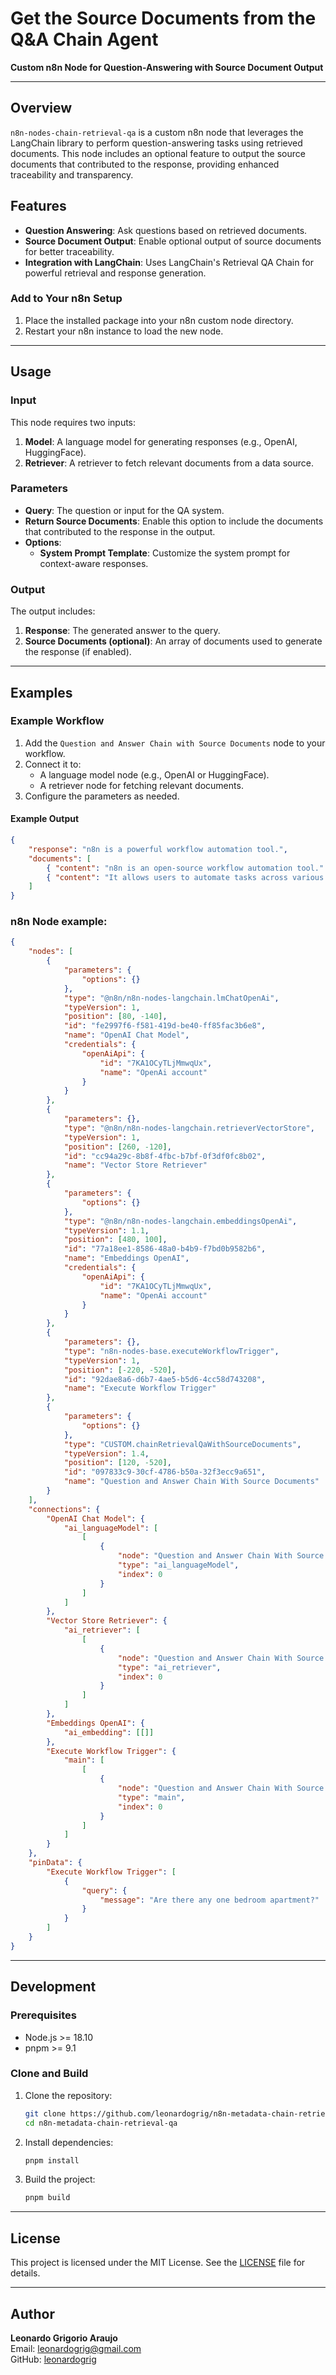 # Get the Source Documents from the Q&A Chain Agent

**Custom n8n Node for Question-Answering with Source Document Output**

---

## Overview

`n8n-nodes-chain-retrieval-qa` is a custom n8n node that leverages the LangChain library to perform question-answering tasks using retrieved documents. This node includes an optional feature to output the source documents that contributed to the response, providing enhanced traceability and transparency.

## Features

- **Question Answering**: Ask questions based on retrieved documents.
- **Source Document Output**: Enable optional output of source documents for better traceability.
- **Integration with LangChain**: Uses LangChain's Retrieval QA Chain for powerful retrieval and response generation.

### Add to Your n8n Setup

1. Place the installed package into your n8n custom node directory.
2. Restart your n8n instance to load the new node.

---

## Usage

### Input

This node requires two inputs:

1. **Model**: A language model for generating responses (e.g., OpenAI, HuggingFace).
2. **Retriever**: A retriever to fetch relevant documents from a data source.

### Parameters

- **Query**: The question or input for the QA system.
- **Return Source Documents**: Enable this option to include the documents that contributed to the response in the output.
- **Options**:
  - **System Prompt Template**: Customize the system prompt for context-aware responses.

### Output

The output includes:

1. **Response**: The generated answer to the query.
2. **Source Documents (optional)**: An array of documents used to generate the response (if enabled).

---

## Examples

### Example Workflow

1. Add the `Question and Answer Chain with Source Documents` node to your workflow.
2. Connect it to:
   - A language model node (e.g., OpenAI or HuggingFace).
   - A retriever node for fetching relevant documents.
3. Configure the parameters as needed.

#### Example Output

```json
{
	"response": "n8n is a powerful workflow automation tool.",
	"documents": [
		{ "content": "n8n is an open-source workflow automation tool." },
		{ "content": "It allows users to automate tasks across various services." }
	]
}
```

### n8n Node example:

```json
{
	"nodes": [
		{
			"parameters": {
				"options": {}
			},
			"type": "@n8n/n8n-nodes-langchain.lmChatOpenAi",
			"typeVersion": 1,
			"position": [80, -140],
			"id": "fe2997f6-f581-419d-be40-ff85fac3b6e8",
			"name": "OpenAI Chat Model",
			"credentials": {
				"openAiApi": {
					"id": "7KA1OCyTLjMmwqUx",
					"name": "OpenAi account"
				}
			}
		},
		{
			"parameters": {},
			"type": "@n8n/n8n-nodes-langchain.retrieverVectorStore",
			"typeVersion": 1,
			"position": [260, -120],
			"id": "cc94a29c-8b8f-4fbc-b7bf-0f3df0fc8b02",
			"name": "Vector Store Retriever"
		},
		{
			"parameters": {
				"options": {}
			},
			"type": "@n8n/n8n-nodes-langchain.embeddingsOpenAi",
			"typeVersion": 1.1,
			"position": [480, 100],
			"id": "77a18ee1-8586-48a0-b4b9-f7bd0b9582b6",
			"name": "Embeddings OpenAI",
			"credentials": {
				"openAiApi": {
					"id": "7KA1OCyTLjMmwqUx",
					"name": "OpenAi account"
				}
			}
		},
		{
			"parameters": {},
			"type": "n8n-nodes-base.executeWorkflowTrigger",
			"typeVersion": 1,
			"position": [-220, -520],
			"id": "92dae8a6-d6b7-4ae5-b5d6-4cc58d743208",
			"name": "Execute Workflow Trigger"
		},
		{
			"parameters": {
				"options": {}
			},
			"type": "CUSTOM.chainRetrievalQaWithSourceDocuments",
			"typeVersion": 1.4,
			"position": [120, -520],
			"id": "097833c9-30cf-4786-b50a-32f3ecc9a651",
			"name": "Question and Answer Chain With Source Documents"
		}
	],
	"connections": {
		"OpenAI Chat Model": {
			"ai_languageModel": [
				[
					{
						"node": "Question and Answer Chain With Source Documents",
						"type": "ai_languageModel",
						"index": 0
					}
				]
			]
		},
		"Vector Store Retriever": {
			"ai_retriever": [
				[
					{
						"node": "Question and Answer Chain With Source Documents",
						"type": "ai_retriever",
						"index": 0
					}
				]
			]
		},
		"Embeddings OpenAI": {
			"ai_embedding": [[]]
		},
		"Execute Workflow Trigger": {
			"main": [
				[
					{
						"node": "Question and Answer Chain With Source Documents",
						"type": "main",
						"index": 0
					}
				]
			]
		}
	},
	"pinData": {
		"Execute Workflow Trigger": [
			{
				"query": {
					"message": "Are there any one bedroom apartment?"
				}
			}
		]
	}
}
```

---

## Development

### Prerequisites

- Node.js >= 18.10
- pnpm >= 9.1

### Clone and Build

1. Clone the repository:
   ```bash
   git clone https://github.com/leonardogrig/n8n-metadata-chain-retrieval-qa.git
   cd n8n-metadata-chain-retrieval-qa
   ```
2. Install dependencies:
   ```bash
   pnpm install
   ```
3. Build the project:
   ```bash
   pnpm build
   ```

---

## License

This project is licensed under the MIT License. See the [LICENSE](./LICENSE) file for details.

---

## Author

**Leonardo Grigorio Araujo**  
Email: [leonardogrig@gmail.com](mailto:leonardogrig@gmail.com)  
GitHub: [leonardogrig](https://github.com/leonardogrig)
